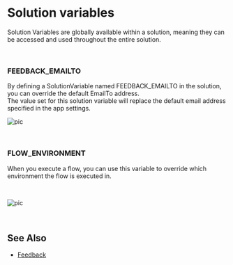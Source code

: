 
# Solution variables

Solution Variables are globally available within a solution, meaning they can be accessed and used throughout the entire solution.

<br/>

### FEEDBACK_EMAILTO

By defining a SolutionVariable named FEEDBACK_EMAILTO in the solution, you can override the default EmailTo address.  
The value set for this solution variable will replace the default email address specified in the app settings.

![pic](https://profitbasedocs.blob.core.windows.net/images/solution_variables%20(2).png)

<br/>

### FLOW_ENVIRONMENT

When you execute a flow, you can use this variable to override which environment the flow is executed in.

<br/>

![pic](https://profitbasedocs.blob.core.windows.net/images/solution_variables%20(1).png)

<br/>

## See Also

- [Feedback](header/feedback.md)


